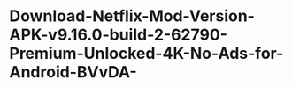 # Download-Netflix-Mod-Version-APK-v9.16.0-build-2-62790-Premium-Unlocked-4K-No-Ads-for-Android-BVvDA-